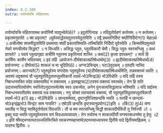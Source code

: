 ```yaml
---
index: 8.2.108
sutra: तयोर्य्वावचि संहितायाम्

---
```

तयोर्य्वावचि संहितायामथ कयोरिमौ य्वावुच्येते(6)? ॥ इदुतोरित्याह ॥ तदिदुतोर्ग्रहणं कर्तव्यम् ॥ न कर्तव्यम्। प्रकृतमनुवर्तते ॥ क्व प्रकृतम्? ॥पूर्वस्यार्द्धस्यादुत्तरस्येदुताविति ॥ तद्वै प्रथमानिर्दिष्टं षष्ठीनिर्दिष्टेन(1) चेहाऽर्थः ॥ अचीत्येषा सप्तमीदुताविति प्रथमायाः षष्ठीं प्रकल्पयिष्यति-तस्मिन्निति निर्दिष्टे पूर्वस्येति ॥ किमर्थमिदमुच्यते नेको यणचीत्येव सिद्धम्? ॥ न सिध्यति। असिद्धः प्लुतः, प्लुतविकारौ चेमौ। सिद्धः प्लुतः स्वरसन्धिषु ॥ कथं ज्ञायते? ॥ यदयं प्लुतप्रगृह्या अचीति प्लुतस्य प्रकृतिभावं शास्ति ॥ कथं(2) कृत्वा ज्ञापकम्? ॥ सतो हि कार्यिणः कार्येण भवितव्यम् ॥ इदं तर्हि ॥प्रयोजनं-दीर्घशाकलप्रतिषेधार्थम्(3) ॥ झ्र्दीर्घशाकलप्रतिषेधार्थं(4) प्रयोजनम्ट ॥ दीर्घत्वं(5) शाकलं च मा भूदिति(6)। अग्ना3यिन्द्रम्। पटा3वुदकम् ॥ एतदपि नास्ति प्रयोजनम्। आरभ्यते(7) प्लुतपूर्वस्य यणादेशः प्लुतपूर्वस्य (च)दीर्घशाकलप्रतिषेधार्थमिति; तन्नवक्तव्यं भवति ॥ अवश्यं तद्वक्तव्यं यौ प्लुतपूर्वाविदुतावप्लुतविकारौ तदर्थं-भो3यिन्द्र(8) भो3यिडेति ॥ यदि तर्हि तस्य निबन्धनमस्ति तदेव वक्तव्यमिदं न वक्तव्यम् ॥ इदमझ्र्प्य(2)टवश्यं वक्तव्यं स्वरार्थम्। तेन हि सति उदात्तस्वरितयोर्यणः स्वरितोऽनुदात्तस्येत्येष स्वरः प्रसज्येत, अनेन पुनःसत्यसिद्धत्वान्न भविष्यति ॥ यदि तर्ह्यस्य निबन्धनमस्तीदमेव वक्तव्यं तन्न वक्तव्यम्। ननु चोक्तं तदप्यवश्वं वक्तव्यं, यौ प्लुतपूर्वाविदुतावप्लुतविकारौ तदर्थं-भो3 इ(1) इद्र। भो3यिडेति ॥ छान्दसमेतत्, दृष्टानुविधिश्छन्दसि भवति ॥ यत्तर्हि न छान्दसं-भो3ःइन्द्रंझ्र्भो3 यिन्द्रंट साम गायति? ॥ एषोऽपि छन्दसि दृष्टस्यानुप्रयोग(2)इति ॥ ॥किं(3) तु(4) यणा भवतीह न सिद्धं य्वाविदुतोर्यदयं विदधाति। तौ च मम स्वरसन्धिषु सिद्धौ शाकलदीर्घविधी तु निर्वत्त्यौ ॥1 ॥ इक्तु यदा भवति प्लुतपूर्वस्तस्य यणं विदधात्यपवादम्। तेन तयोश्च न शाकलदीर्घौ यण्स्वरबाधनमेव तु हेतुः ॥2 ॥ इति श्रीमद्भगवत्पतञ्ञ्जलिविरचिते व्याकरणमहाभाष्येऽष्टमस्याध्यायस्य द्वितीये पादे द्वितीयमाह्निकम् ॥ पादश्च द्वितीयः ॥